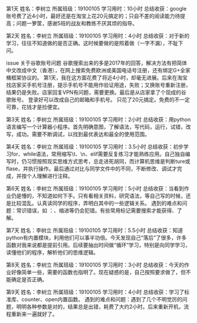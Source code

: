 ﻿
第1天
姓名：李树立
所属班级：19100105
学习用时：10小时
总结收获：google账号费了近4小时，最好还是在淘宝上花20元搞定的；只自不差的阅读能力待提高；问题一箩筐，感谢5班的战友和教练不厌其烦的指导。

第2天
姓名：李树立
所属班级：19100105
学习用时：4小时
总结收获：对于新的学习，往往不知道做的是否正确。这时候要做的是照着做（一字不漏），不耻下问。

issue
关于谷歌账号问题
谷歌搜索出来的多是2017年的回答，解决方法有把简体中文改成中文（香港），在网上搜索免费欧洲或美国电话号注册，还有绑定G+全家桶框架协议的。
第1天，我在这方面花费了将近4小时，却毫无进展。后来在淘宝找店家买手机号注册，提示手机号不能用作验证用途，失败；又换账号重新注册，结果仍是失败。店家回复VPN有问题，需要更换。最后是从店家拿了个现成的谷歌账号。
登录好可以改成自己的邮箱和手机号。
只花了20元搞定。免费的不一定可靠，花钱才是捡便宜。

第3天
姓名：李树立
所属班级：19100105
学习用时：2小时
总结收获：用python语言编写一个计算器小程序。首先明确意图，了解语法，写代码，运行，试错，改写，成功。需要不断调试，以找到最优表达和最全的使用范围。

第4天
姓名：李树立
所属班级：19100105
学习用时：3.5小时
总结收获：初步学习for、while语法，常用缩写\t、\n、elif需要反复练习才能熟练应用。自己独自编写时，仍习惯按照现实思维方式思考，总走进死胡同，而计算机思维是判断ture或flase，并执行操作。最后通过对比与同学文件中的不同，不断修改、调试才完成，并按个人理解进行注释。

第6天
姓名：李树立
所属班级：19100105
学习用时：5小时
总结收获：当看到作业仍是懵的，不知道如何下手。只有看相关资料，研究语法，等自己写的时候，还是比较混乱。认真读同学的程序，弄明白其中的一些逻辑关系。
遇到的难点和问题：常识错误，如 ：、缩进等仍会犯错。有些常用标记需要搜索才能获得、了解。

第7天
姓名：李树立
所属班级：19100105
学习用时：5.5小时
总结收获：知道python有内置模块，利用他们可以事半功倍。今天发现自己“落后”了很多，许多函数对我来说都是提前引用。后续要抽出时间做“循环”学习，特别是向同学学习，读懂他们的程序，解析他们的思维逻辑。

第8天
姓名：李树立
所属班级：19100105
学习用时：3小时
总结收获：今天的作业好像简单一些，需要的函数也指明了。现在疑惑的是，自己按照要求做了，但不能确定是否正确。


第9天
姓名：李树立
所属班级：19100105
学习用时：4小时
总结收获：学习了标准库、counter、open内置函数。
遇到的难点和问题：遇到了几个不明觉厉的问题，明明各种参数是对的，结果总是出错，耗费了大约2小时。后来重新开机，流程重新来一遍就好了。


